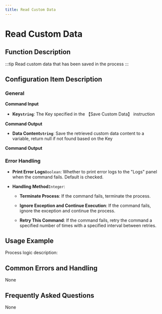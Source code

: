 ```yaml
---
title: Read Custom Data
---
```


# Read Custom Data

## Function Description

:::tip 
Read custom data that has been saved in the process
:::

## Configuration Item Description

### General

**Command Input**

- **Key`string`**: The Key specified in the 【Save Custom Data】 instruction


**Command Output**

- **Data Content`string`**: Save the retrieved custom data content to a variable, return null if not found based on the Key


**Command Output**

### Error Handling

- **Print Error Logs**`Boolean`: Whether to print error logs to the "Logs" panel when the command fails. Default is checked. 

- **Handling Method**`Integer`:

    - **Terminate Process**: If the command fails, terminate the process.

    - **Ignore Exception and Continue Execution**: If the command fails, ignore the exception and continue the process.

    - **Retry This Command**: If the command fails, retry the command a specified number of times with a specified interval between retries.

## Usage Example

Process logic description:

## Common Errors and Handling

None

## Frequently Asked Questions

None

